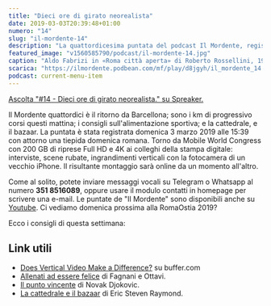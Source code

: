 ```yaml
---
title: "Dieci ore di girato neorealista"
date: 2019-03-03T20:39:48+01:00
numero: "14"
slug: "il-mordente-14"
description: "La quattordicesima puntata del podcast Il Mordente, registrato e curato da Riccardo Palombo."
featured_image: "v1560585790/podcast/il-mordente-14.jpg"
caption: "Aldo Fabrizi in «Roma città aperta» di Roberto Rossellini, 1945. Immagine colorata con un filtro web."
scarica: "https://ilmordente.podbean.com/mf/play/d8jgyh/il_mordente_14.mp3"
podcast: current-menu-item
---
```


<a class="spreaker-player" href="https://www.spreaker.com/episode/17214944" data-resource="episode_id=17214944" data-width="100%" data-height="200px" data-theme="light" data-playlist="false" data-playlist-continuous="false" data-autoplay="false" data-live-autoplay="false" data-chapters-image="true" data-episode-image-position="right" data-hide-logo="false" data-hide-likes="false" data-hide-comments="false" data-hide-sharing="false" data-hide-download="true" >Ascolta "#14 - Dieci ore di girato neorealista." su Spreaker.</a>

Il Mordente quattordici è il ritorno da Barcellona; sono i km di progressivo corsi questi mattina; i consigli sull'alimentazione sportiva; e la cattedrale, e il bazaar. La puntata è stata registrata domenica 3 marzo 2019 alle 15:39 con attorno una tiepida domenica romana. Torno da Mobile World Congress con 200 GB di riprese Full HD e 4K ai colleghi della stampa digitale: interviste, scene rubate, ingrandimenti verticali con la fotocamera di un vecchio iPhone. Il risultante montaggio sarà online da un momento all'altro.

Come al solito, potete inviare messaggi vocali su Telegram o Whatsapp al numero **351 8516089**, oppure usare il modulo contatti in homepage per scrivere una e-mail. Le puntate de "Il Mordente" sono disponibili anche su <a class="text-info" title="Canale Youtube Riccardo Palombo" href="https://www.youtube.com/riccardopalombo">Youtube</a>. Ci vediamo domenica prossima alla RomaOstia 2019?

Ecco i consigli di questa settimana:
## Link utili
<ul>
<li><a class="text-info" href="https://buffer.com/resources/vertical-video" target="_blank" title="Does Vertical Video Make a Difference?">Does Vertical Video Make a Difference?</a> su buffer.com</li>
<li><a class="text-info" href="https://amzn.to/2Tb2srO" target="_blank" rel="nofollow" title="Vedi il libro Allenati ad essere felice">Allenati ad essere felice</a> di Fagnani e Ottavi.</li>
<li><a class="text-info" href="https://amzn.to/2ErCczm" target="_blank" rel="nofollow" title="Vedi il libro Il punto vincente">Il punto vincente</a> di Novak Djokovic.</li>
<li><a class="text-info" href="https://it.wikisource.org/wiki/La_cattedrale_e_il_bazaar" target="_blank" title="Vedi il libro La cattedrale e il bazaar">La cattedrale e il bazaar</a> di Eric Steven Raymond.</li>
</ul>